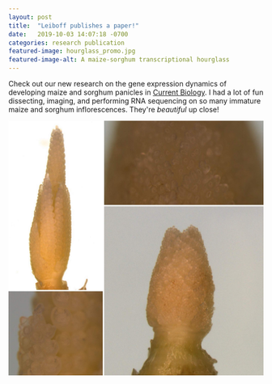 ```yaml
---
layout: post
title:  "Leiboff publishes a paper!"
date:   2019-10-03 14:07:18 -0700
categories: research publication
featured-image: hourglass_promo.jpg
featured-image-alt: A maize-sorghum transcriptional hourglass
---
```

Check out our new research on the gene expression dynamics of developing maize and sorghum panicles in [Current Biology][currentbiology]. I had a lot of fun dissecting, imaging, and performing RNA sequencing on so many immature maize and sorghum inflorescences. They're _beautiful_ up close!

![alt text][immature_inflorescences]





[currentbiology]: https://doi.org/10.1016/j.cub.2019.08.044
[immature_inflorescences]: /assets/posts/immature_inflorescences.jpg "Meristems galore!"
